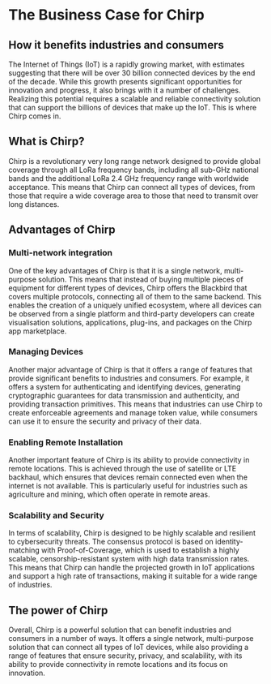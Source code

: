 # The Business Case for Chirp 
 
## How it benefits industries and consumers
The Internet of Things (IoT) is a rapidly growing market, with estimates suggesting that there will be over 30 billion connected devices by the end of the decade. While this growth presents significant opportunities for innovation and progress, it also brings with it a number of challenges. Realizing this potential requires a scalable and reliable connectivity solution that can support the billions of devices that make up the IoT. This is where Chirp comes in.

## What is Chirp?
Chirp is a revolutionary very long range network designed to provide global coverage through all LoRa frequency bands, including all sub-GHz national bands and the additional LoRa 2.4 GHz frequency range with worldwide acceptance. This means that Chirp can connect all types of devices, from those that require a wide coverage area to those that need to transmit over long distances.

## Advantages of Chirp
### Multi-network integration
One of the key advantages of Chirp is that it is a single network, multi-purpose solution. This means that instead of buying multiple pieces of equipment for different types of devices, Chirp offers the Blackbird that covers multiple protocols, connecting all of them to the same backend. This enables the creation of a uniquely unified ecosystem, where all devices can be observed from a single platform and third-party developers can create visualisation solutions, applications, plug-ins, and packages on the Chirp app marketplace.

### Managing Devices 
Another major advantage of Chirp is that it offers a range of features that provide significant benefits to industries and consumers. For example, it offers a system for authenticating and identifying devices, generating cryptographic guarantees for data transmission and authenticity, and providing transaction primitives. This means that industries can use Chirp to create enforceable agreements and manage token value, while consumers can use it to ensure the security and privacy of their data.

### Enabling Remote Installation
Another important feature of Chirp is its ability to provide connectivity in remote locations. This is achieved through the use of satellite or LTE backhaul, which ensures that devices remain connected even when the internet is not available. This is particularly useful for industries such as agriculture and mining, which often operate in remote areas.

### Scalability and Security
In terms of scalability, Chirp is designed to be highly scalable and resilient to cybersecurity threats. The consensus protocol is based on identity-matching with Proof-of-Coverage, which is used to establish a highly scalable, censorship-resistant system with high data transmission rates. This means that Chirp can handle the projected growth in IoT applications and support a high rate of transactions, making it suitable for a wide range of industries.

## The power of Chirp
Overall, Chirp is a powerful solution that can benefit industries and consumers in a number of ways. It offers a single network, multi-purpose solution that can connect all types of IoT devices, while also providing a range of features that ensure security, privacy, and scalability, with its ability to provide connectivity in remote locations and its focus on innovation.
